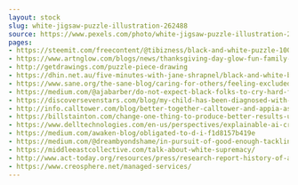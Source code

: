 ```yaml
---
layout: stock
slug: white-jigsaw-puzzle-illustration-262488
source: https://www.pexels.com/photo/white-jigsaw-puzzle-illustration-262488/
pages:
- https://steemit.com/freecontent/@tibizness/black-and-white-puzzle-100-open-source-photography-use-me-for-your-post
- https://www.artnglow.com/blogs/news/thanksgiving-day-glow-fun-family-activity-ideas
- http://getdrawings.com/puzzle-piece-drawing
- https://dhin.net.au/five-minutes-with-jane-shrapnel/black-and-white-blank-challenge-262488/
- https://www.sane.org/the-sane-blog/caring-for-others/feeling-excluded-from-a-loved-one-s-recovery-journey
- https://medium.com/@ajabarber/do-not-expect-black-folks-to-cry-hard-for-otto-warmbier-4452cbb39924
- https://discoversevenstars.com/blog/my-child-has-been-diagnosed-with-autism-now-what/black-and-white-blank-challenge-262488/
- http://info.calltower.com/blog/better-together-calltower-and-appia-as-a-ucaas-solutions-provider
- https://billstainton.com/change-one-thing-to-produce-better-results-under-pressure/black-and-white-blank-challenge-262488-1/
- https://www.delltechnologies.com/en-us/perspectives/explainable-ai-cracking-open-deep-learnings-black-box/
- https://medium.com/awaken-blog/obligated-to-d-i-f1d8157b419e
- https://medium.com/@dreambyondshame/in-pursuit-of-good-enough-tackling-perfectionism-in-and-after-recovery-3226a77d42c7
- https://middleeastcollective.com/talk-about-white-supremacy/
- http://www.act-today.org/resources/press/research-report-history-of-autism-and-advancements/
- https://www.creosphere.net/managed-services/
---
```

